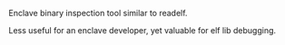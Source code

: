 Enclave binary inspection tool similar to readelf.

Less useful for an enclave developer, yet valuable for elf lib debugging.

